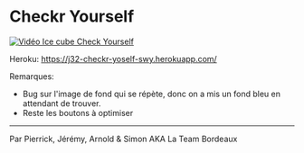 # Checkr Yourself

[![Vidéo Ice cube Check Yourself](https://img.youtube.com/vi/bueFTrwHFEs/0.jpg)](ttps://www.youtube.com/watch?v=bueFTrwHFEs)

Heroku: https://j32-checkr-yoself-swy.herokuapp.com/

Remarques:

* Bug sur l'image de fond qui se répète, donc on a mis un fond bleu en attendant de trouver.
* Reste les boutons à optimiser

---

Par Pierrick, Jérémy, Arnold & Simon AKA La Team Bordeaux
